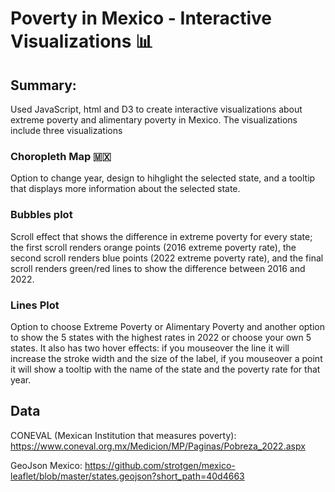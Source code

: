 # Poverty in Mexico - Interactive Visualizations 📊

## Summary:

Used JavaScript, html and D3 to create interactive visualizations about extreme poverty and alimentary poverty in Mexico. The visualizations include three visualizations

### Choropleth Map 🇲🇽

Option to change year, design to hihglight the selected state, and a tooltip that displays more information about the selected state. 

### Bubbles plot 

Scroll effect that shows the difference in extreme poverty for every state; the first scroll renders orange points (2016 extreme poverty rate), the second scroll renders blue points (2022 extreme poverty rate), and the final scroll renders green/red lines to show the difference between 2016 and 2022.

### Lines Plot

Option to choose Extreme Poverty or Alimentary Poverty and another option to show the 5 states with the highest rates in 2022 or choose your own 5 states. It also has two hover effects: if you mouseover the line it will increase the stroke width and the size of the label, if you mouseover a point it will show a tooltip with the name of the state and the poverty rate for that year.

## Data

CONEVAL (Mexican Institution that measures poverty): https://www.coneval.org.mx/Medicion/MP/Paginas/Pobreza_2022.aspx

GeoJson Mexico: https://github.com/strotgen/mexico-leaflet/blob/master/states.geojson?short_path=40d4663


